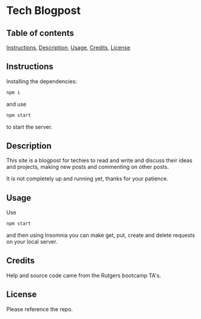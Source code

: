 # Tech Blogpost

## Table of contents
[Instructions](#instructions),
[Description](#description),
[Usage](#usage),
[Credits](#credits),
[License](#license)

## Instructions
Installing the dependencies:
```bash
npm i
```
and use 
```bash
npm start
```
to start the server.

## Description
This site is a blogpost for techies to read and write and discuss their ideas and projects,
making new posts and commenting on other posts.

It is not completely up and running yet, 
thanks for your patience.

## Usage
Use 
```bash
npm start
```
and then using Insomnia you can make get, put, create and delete requests
on your local server.


## Credits
Help and source code came from the Rutgers bootcamp TA's.

## License
Please reference the repo.

